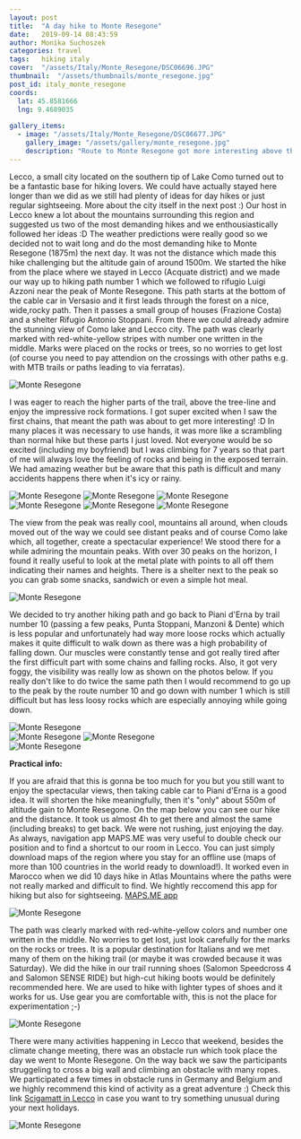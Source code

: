 ```yaml
---
layout: post
title:  "A day hike to Monte Resegone"
date:   2019-09-14 08:43:59
author: Monika Suchoszek
categories: travel
tags:	hiking italy 
cover:  "/assets/Italy/Monte_Resegone/DSC06696.JPG"
thumbnail:  "/assets/thumbnails/monte_resegone.jpg"
post_id: italy_monte_resegone
coords:
  lat: 45.8581666
  lng: 9.4689035
  
gallery_items:
  - image: "/assets/Italy/Monte_Resegone/DSC06677.JPG"
    gallery_image: "/assets/gallery/monte_resegone.jpg"
    description: "Route to Monte Resegone got more interesting above the tree-line where we could enjoy the impressive rock formations, Italy."
---
```


Lecco, a small city located on the southern tip of Lake Como turned out to be a fantastic base for hiking lovers. 
We could have actually stayed here longer than we did as we still had plenty of ideas for day hikes or just regular 
sightseeing. More about the city itself in the next post :) Our host in Lecco knew a lot about the mountains 
surrounding this region and suggested us two of the most demanding hikes and we enthousiastically followed her 
ideas :D The weather predictions were really good so we decided not to wait long and do the most demanding hike to 
Monte Resegone (1875m) the next day. It was not the distance which made this hike challenging but the altitude 
gain of around 1500m. We started the hike from the place where we stayed in Lecco (Acquate district) and we made 
our way up to hiking path number 1 which we followed to rifugio Luigi Azzoni near the peak of Monte Resegone. This 
path starts at the bottom of the cable car in Versasio and it first leads through the forest on a nice, wide,rocky 
path. Then it passes a small group of houses (Frazione Costa) and a shelter Rifugio Antonio Stoppani. From there we 
could already admire the stunning view of Como lake and Lecco city. The path was clearly marked with red-white-yellow stripes with number one written in the middle. Marks were placed on the rocks or trees, so no worries to get lost (of course you need to pay attendion on the crossings with other paths e.g. with MTB trails or paths leading to via ferratas). 

<img src="/assets/Italy/Monte_Resegone/DSC06629.JPG" alt="Monte Resegone" />

I was eager to reach the higher parts of the trail, above the tree-line and enjoy the impressive rock 
formations. I got super excited when I saw the first chains, that meant the path was about to get more
 interesting! :D In many places it was necessary to use hands, it was more like a scrambling than normal 
 hike but these parts I just loved. Not everyone would be so excited (including my boyfriend) but I was 
 climbing for 7 years so that part of me will always love the feeling of rocks and being in the exposed 
 terrain. We had amazing weather but be aware that this path is difficult and many accidents happens there
  when it's icy or rainy. 

<img src="/assets/Italy/Monte_Resegone/DSC06646.JPG" alt="Monte Resegone" />

<img src="/assets/Italy/Monte_Resegone/DSC06663.JPG" alt="Monte Resegone" />

<img src="/assets/Italy/Monte_Resegone/DSC06682.JPG" alt="Monte Resegone" />

<img src="/assets/Italy/Monte_Resegone/DSC06677.JPG" alt="Monte Resegone" />

<img src="/assets/Italy/Monte_Resegone/DSC06692.JPG" alt="Monte Resegone" />

<img src="/assets/Italy/Monte_Resegone/DSC06699.JPG" alt="Monte Resegone" />

The view from the peak was really cool, mountains all around, when clouds moved out of the way we could
 see distant peaks and of course Como lake which, all together, create a spectacular experience! We stood 
 there for a while admiring the mountain peaks. With over 30 peaks on the horizon, I found it really useful
  to look at the metal plate with points to all off them indicating their names and heights. There is a 
  shelter next to the peak so you can grab some snacks, sandwich or even a simple hot meal.

<img src="/assets/Italy/Monte_Resegone/IMG_121345847.JPG" class="column-45" alt="Monte Resegone" />

We decided to try another hiking path and go back to Piani d'Erna by trail number 10 (passing a few
 peaks, Punta Stoppani, Manzoni & Dente) which is less popular and unfortunately had way more loose rocks
  which actually makes it quite difficult to walk down as there was a high probability of falling down.
   Our muscles were constantly tense and got really tired after the first difficult part with some chains 
   and falling rocks. Also, it got very foggy, the visibility was really low as shown on the photos below. 
   If you really don't like to do twice the same path then I would recommend to go up to the peak by the 
   route number 10 and go down with number 1 which is still difficult but has less loosy rocks which are 
   especially annoying while going down.

<img src="/assets/Italy/Monte_Resegone/IMG_134055691.JPG" alt="Monte Resegone" />

<div class="row">
  <img src="/assets/Italy/Monte_Resegone/DSC06705.JPG" class="column-50" alt="Monte Resegone" />
  <img src="/assets/Italy/Monte_Resegone/IMG_134052323.JPG" class="column-50" alt="Monte Resegone" />
</div>


<img src="/assets/Italy/Monte_Resegone/DSC06703.JPG" alt="Monte Resegone" />


__Practical info:__

If you are afraid that this is gonna be too much for you but you still want to enjoy the spectacular views, then taking cable car to Piani d'Erna is a good idea. It will shorten the hike meaningfully, then it's "only" about 550m of altitude gain to Monte Resegone. On the map below you can see our hike and the distance. It took us almost 4h to get there and almost the same (including breaks) to get back. We were not rushing, just enjoying the day. As always, navigation app MAPS.ME was very useful to double check our position and to find a shortcut to our room in Lecco. You can just simply download maps of the region where you stay for an offline use (maps of more than 100 countries in the world ready to download!). It worked even in Marocco when we did 10 days hike in Atlas Mountains where the paths were not really marked and difficult to find. We hightly reccomend this app for hiking but also for sightseeing. [MAPS.ME app](https://apps.apple.com/us/app/maps-me-offline-map-nav/id510623322)

<img src="/assets/Italy/Monte_Resegone/Screenshot 21-47-52.JPG" alt="Monte Resegone" />

The path was clearly marked with red-white-yellow colors and number one written in the middle. No worries to get lost, just look carefully for the marks on the rocks or trees. It is a popular destination for Italians and we met many of them on the hiking trail (or maybe it was crowded because it was Saturday). We did the hike in our trail running shoes (Salomon Speedcross 4 and Salomon SENSE RIDE) but high-cut hiking boots would be definitely recommended here. We are used to hike with lighter types of shoes and it works for us. Use gear you are comfortable with, this is not the place for experimentation ;-)

<img src="/assets/Italy/Monte_Resegone/IMG_090851298.JPG" alt="Monte Resegone" />

There were many activities happening in Lecco that weekend, besides the climate change meeting, there was an obstacle run which took place the day we went to Monte Resegone. On the way back we saw the participants struggeling to cross a big wall and climbing an obstacle with many ropes. We participated a few times in obstacle runs in Germany and Belgium and we highly recommend this kind of activity as a great adventure :) Check this link [Scigamatt in Lecco](http://www.scigamatt.com/site/index.php/) in case you want to try something unusual during your next holidays.

<img src="/assets/Italy/Monte_Resegone/DSC06718.JPG" alt="Monte Resegone" />



